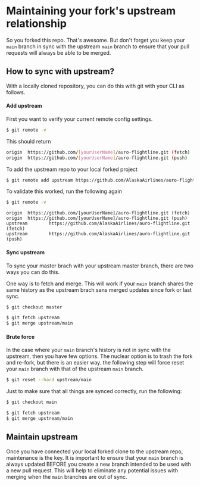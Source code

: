 # Maintaining your fork's upstream relationship

So you forked this repo. That's awesome. But don't forget you keep your `main` branch in sync with the upstream `main` branch to ensure that your pull requests will always be able to be merged.

## How to sync with upstream?

With a locally cloned repository, you can do this with git with your CLI as follows.

#### Add upstream

First you want to verify your current remote config settings.

```bash
$ git remote -v
```

This should return

```bash
origin  https://github.com/[yourUserName]/auro-flightline.git (fetch)
origin  https://github.com/[yourUserName]/auro-flightline.git (push)
```

To add the upstream repo to your local forked project

```bash
$ git remote add upstream https://github.com/AlaskaAirlines/auro-flightline.git
```

To validate this worked, run the following again

```bash
$ git remote -v
```

```
origin  https://github.com/[yourUserName]/auro-flightline.git (fetch)
origin  https://github.com/[yourUserName]/auro-flightline.git (push)
upstream        https://github.com/AlaskaAirlines/auro-flightline.git (fetch)
upstream        https://github.com/AlaskaAirlines/auro-flightline.git (push)
```

#### Sync upstream

To sync your master brach with your upstream master branch, there are two ways you can do this.

One way is to fetch and merge. This will work if your `main` branch shares the same history as the upstream brach sans merged updates since fork or last sync.

```bash
$ git checkout master

$ git fetch upstream
$ git merge upstream/main
```

#### Brute force

In the case where your `main` branch's history is not in sync with the upstream, then you have few options. The nuclear option is to trash the fork and re-fork, but there is an easier way. the following step will force reset your `main` branch with that of the upstream `main` branch.

```bash
$ git reset --hard upstream/main
```

Just to make sure that all things are synced correctly, run the following:

```bash
$ git checkout main

$ git fetch upstream
$ git merge upstream/main
```

## Maintain upstream

Once you have connected your local forked clone to the upstream repo, maintenance is the key. It is important to ensure that your `main` branch is always updated BEFORE you create a new branch intended to be used with a new pull request. This will help to eliminate any potential issues with merging when the `main` branches are out of sync.
